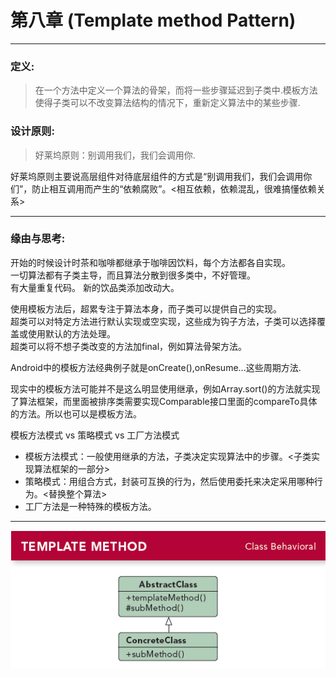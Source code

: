 # 第八章 (Template method Pattern)
---

### 定义:
> 在一个方法中定义一个算法的骨架，而将一些步骤延迟到子类中.模板方法使得子类可以不改变算法结构的情况下，重新定义算法中的某些步骤.

### 设计原则:
> 好莱坞原则：别调用我们，我们会调用你.

好莱坞原则主要说高层组件对待底层组件的方式是“别调用我们，我们会调用你们”，防止相互调用而产生的“依赖腐败”。<相互依赖，依赖混乱，很难搞懂依赖关系>

---

### 缘由与思考:
开始的时候设计时茶和咖啡都继承于咖啡因饮料，每个方法都各自实现。  
一切算法都有子类主导，而且算法分散到很多类中，不好管理。  
有大量重复代码。
新的饮品类添加改动大。  

使用模板方法后，超累专注于算法本身，而子类可以提供自己的实现。  
超类可以对特定方法进行默认实现或空实现，这些成为钩子方法，子类可以选择覆盖或使用默认的方法处理。  
超类可以将不想子类改变的方法加final，例如算法骨架方法。  

Android中的模板方法经典例子就是onCreate(),onResume...这些周期方法.

现实中的模板方法可能并不是这么明显使用继承，例如Array.sort()的方法就实现了算法框架，而里面被排序类需要实现Comparable接口里面的compareTo具体的方法。所以也可以是模板方法。

模板方法模式 vs 策略模式 vs 工厂方法模式

- 模板方法模式：一般使用继承的方法，子类决定实现算法中的步骤。<子类实现算法框架的一部分>
- 策略模式：用组合方式，封装可互换的行为，然后使用委托来决定采用哪种行为。<替换整个算法>
- 工厂方法是一种特殊的模板方法。

---

![Template](./Template.jpg)